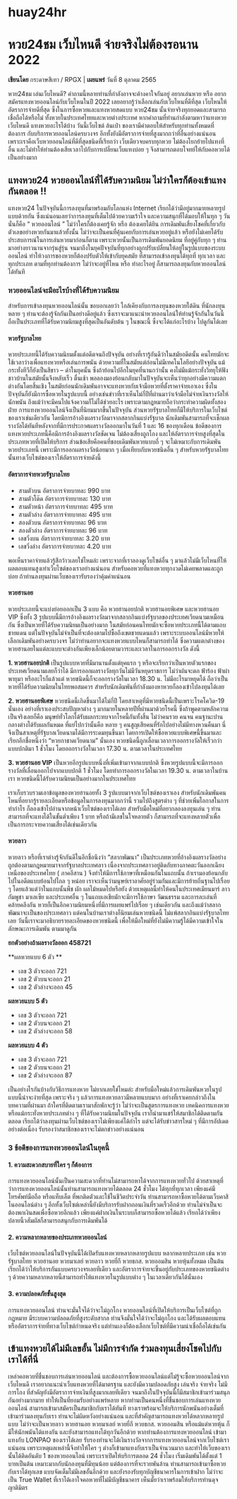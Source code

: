 # huay24hr
# **หวย24ชม เว็บไหนดี จ่ายจริงไม่ต้องรอนาน 2022**

**เขียนโดย** กระดาษสีเทา / RPGX | **เผยแพร่** วันที่ 8 ตุลาคม 2565

หวย24ชม เล่นเว็บไหนดี? คำถามนี้หลายท่านที่กำลังอาจจะค้างคาใจกันอยู่ อยากเล่นหวย หรือ อยากสมัครแทงหวยออนไลน์กับเว็บไหนในปี 2022 เลยอยากรู้ว่าเลือกเล่นกับเว็บไหนที่ดีที่สุด เว็บไหนให้อัตราการจ่ายดีที่สุด ซึ่งในการซื้อหวยและแทงหวยสดแบบ หวย24ชม นั้นจ่ายจริงทุกยอดและสามารถเชื่อถือได้หรือไม่ ทั้งหวยในประเทศไทยและหวยต่างประเทศ หากคำถามที่ท่านกำลังตามหาว่าแทงหวยเว็บไหนดี แทงหวยอะไรได้บ้าง วันนี้เว็บไซต์ ล้นเป๋า ของเรามีคำตอบให้สำหรับทุกท่านทั้งหมดที่ต้องการ กับบริการหวยออนไลน์ครบวงจร อีกทั้งยังมีอัตราการจ่ายที่สูงมากกว่าที่อื่นอย่างแน่นอน เพราะเราคือเว็บหวยออนไลน์ที่ดีที่สุดชนิดที่เรียกว่า เว็บเดียวจบครบทุกหวย ไม่ต้องโยกย้ายไปแทงที่อื่น และไม่ทำให้ท่านต้องเสียเวลาไปกับการเปลี่ยนเว็บแทงบ่อย ๆ จึงสามารถตอบโจทย์ให้กับคอหวยได้เป็นอย่างมาก

## แทงหวย24 หวยออนไลน์ที่ได้รับความนิยม ไม่ว่าใครก็ต้องเข้าแทงกันตลอด !!

แทงหวย24 ในปัจจุบันนี้การลงทุนที่มาพร้อมกับโลกแห่ง Internet เรียกได้ว่ามีอยู่มากมายหลายรูปแบบด้วยกัน ซึ่งแน่นอนเลยว่าการลงทุนที่เต็มไปด้วยความเร้าใจ และความสนุกที่ได้มอบให้ในทุก ๆ วัน นั่นก็คือ “ หวยออนไลน์ ” ไม่ว่าใครก็ต้องเคยรู้จัก หรือ ต้องเคยได้ยิน การเดิมพันเสี่ยงโชคที่เกี่ยวกับตัวเลขอย่างหวยกันมาแล้วทั้งนั้น ไม่ว่าจะเป็นคนที่คุ้นเคยกับการเล่นหวยอยู่แล้ว หรือยังไม่เคยได้รับประสบการณ์ในการเล่นหวยมาก่อนก็ตาม เพราะหวยนั้นเป็นการเดิมพันยอดนิยม ที่อยู่คู่กับทุก ๆ ท่านมาอย่างยาวนานจากรุ่นสู่รุ่น จนมาถึงในยุคปัจจุบันที่ทุกอย่างถูกปรับเปลี่ยนให้อยู่ในรูปแบบของระบบออนไลน์ ทำให้วงการของหวยก็ต้องปรับตัวให้เข้ากับยุคสมัย ที่สามารถเข้าลงทุนได้ทุกที่ ทุกเวลา และทุกประเภท ตามที่ทุกท่านต้องการ ไม่ว่าจะอยู่ที่ไหน หรือ ทำอะไรอยู่ ก็สามารถลงทุนกับหวยออนไลน์ได้ทันที

### หวยออนไลน์จะมีอะไรบ้างที่ได้รับความนิยม

สำหรับการเข้าลงทุนหวยออนไลน์นั้น ขอบอกเลยว่า ใกล้เคียงกับการลงทุนของหวยใต้ดิน ที่นักลงทุนหลาย ๆ ท่านจะต้องรู้จักกันเป็นอย่างดีอยู่แล้ว ซึ่งเราจะมาแนะนำหวยออนไลน์ให้ท่านรู้จักกันในวันนี้ ถือเป็นประเภทที่ได้รับความนิยมสูงที่สุดเป็นอันดับต้น ๆ ในขณะนี้ ซึ่งจะได้แก่อะไรบ้าง ไปดูกันได้เลย

#### หวยรัฐบาลไทย

หวยประเภทนี้ได้รับความนิยมตั้งแต่อดีตจนถึงปัจจุบัน อย่างที่เรารู้กันดีว่าในสมัยอดีตนั้น คนไทยมักจะใช้เวลาว่างเพื่อแทงหวยหรือเล่นการพนัน ด้วยความที่ในสมัยแต่ก่อนไม่มีเทคโนโลยีอย่างปัจจุบัน แม้กระทั่งทีวีก็ยังเป็นสีขาว – ดำในยุคนั้น ซึ่งถ้าย้อนไปอีกในยุคที่นานกว่านั้น คงไม่มีแม้กระทั่งวิทยุให้ฟัง ชาวบ้านในสมัยนั้นจึงหลับเร็ว ตื่นเช้า พอลองมองย้อนกลับมาในปัจจุบันจะเห็นว่าทุกอย่างมีความแตกต่างกันโดยสิ้นเชิง ในสมัยก่อนนักเดิมพันอาจจะแทงหวยกับเจ้ามือหวยที่ตั้งราคาจ่ายเอาเอง ซึ่งในปัจจุบันก็ยังมีการซื้อหวยในรูปแบบนี้ อย่างเช่นข่าวที่เราเห็นไม่กี่ปีที่ผ่านมาว่าเจ้ามือไม่จ่ายเงินรางวัลให้นักพนัน ถึงแม้ว่าจะมีคนไปแจ้งความก็ไม่ได้ช่วยอะไร เพราะตามกฎหมายถือว่ากระทำความผิดทั้งสองฝ่าย การแทงหวยออนไลน์จึงเป็นที่นิยมมากขึ้นในปัจจุบัน ส่วนหวยรัฐบาลไทยก็มีให้บริการในเว็บไซต์ของเราเช่นเดียวกัน โดยมีการอ้างอิงผลรางวัลมาจากสลากกินแบ่งรัฐบาล นักเดิมพันสามารถที่จะเช็กผลรางวัลได้ทันทีหลังจากที่มีการประกาศผลรางวัลออกมาในวันที่ 1 และ 16 ของทุกเดือน ข้อดีของการแทงหวยประเภทนี้คือมีการอ้างอิงผลรางวัลชัดเจน ไม่ต้องเสี่ยงถูกโกง และให้อัตราการจ่ายสูงที่สุดในประเภทหวยที่เปิดให้บริการ ส่วนข้อเสียคือคนที่ชอบเดิมพันหวยแบบถี่ ๆ จะไม่เหมาะกับการเดิมพันหวยประเภทนี้ เพราะมีการออกผลรางวัลน้อยมาก ๆ เมื่อเทียบกับหวยชนิดอื่น ๆ สำหรับหวยรัฐบาลไทยนั้นทางเว็บไซต์ของเราให้อัตราการจ่ายดังนี้

#### อัตราการจ่ายหวยรัฐบาลไทย

- สามตัวบน อัตราการจ่ายบาทละ 990 บาท
- สามตัวโต๊ด อัตราการจ่ายบาทละ 130 บาท
- สามตัวหน้า อัตราการจ่ายบาทละ 495 บาท
- สามตัวล่าง อัตราการจ่ายบาทละ 495 บาท
- สองตัวบน อัตราการจ่ายบาทละ 96 บาท
- สองตัวล่าง อัตราการจ่ายบาทละ 96 บาท
- เลขวิ่งบน อัตราการจ่ายบาทละ 3.20 บาท
- เลขวิ่งล่าง อัตราการจ่ายบาทละ 4.20 บาท

พอเห็นราคาจ่ายแล้วรู้สึกว้าวเลยใช่ไหมล่ะ เพราะจากที่เราลองดูเว็บไซต์อื่น ๆ มาแล้วไม่มีเว็บไหนที่ให้ผลตอบแทนสูงเท่าเว็บไซต์ของเราอย่างแน่นอน สำหรับคอหวยที่แทงหวยทุกงวดไม่เคยพลาดและถูกบ่อย ถ้าท่านลงทุนผ่านเว็บของเรารับรองว่าคุ้มค่าแน่นอน

#### หวยฮานอย

หวยประเภทนี้จะแบ่งย่อยออกเป็น 3 แบบ คือ หวยฮานอยปกติ หวยฮานอยพิเศษ และหวยฮานอย VIP ซึ่งทั้ง 3 รูปแบบนี้มีการอ้างอิงผลรางวัลมาจากสลากกินแบ่งรัฐบาลของประเทศเวียดนามเหมือนกัน ซึ่งเป็นหวยที่ได้รับความนิยมเป็นอย่างมาก ในสมัยก่อนคนไทยมักจะซื้อหวยประเภทนี้ได้ตามแถบชายแดน แต่ในปัจจุบันไม่จำเป็นที่จะต้องตามไปซื้อถึงเขตชายแดนแล้ว เพราะระบบออนไลน์มีหวยให้เลือกเดิมพันอย่างครบวงจร ไม่ว่าท่านอยากจะแทงหวยแบบไหนก็สามารถทำได้ ซึ่งความแตกต่างของหวยฮานอยในแต่ละแบบจะต่างกันเพียงเล็กน้อยตามวาระและเวลาในการออกรางวัล ดังนี้

**1. หวยฮานอยปกติ** เป็นรูปแบบหวยที่มีมานานตั้งแต่ยุคแรก ๆ หรือจะเรียกว่าเป็นหวยตัวแรกของประเทศเวียดนามเลยก็ว่าได้ มีการออกผลรางวัลทุกวันไม่มีวันหยุดราชการ ไม่ว่าฝนจะตก ฟ้าร้อง ฟ้าผ่า พายุมา หรืออะไรก็แล้วแต่ หวยชนิดนี้ก็จะออกรางวัลในเวลา 18.30 น. ไม่มีอะไรมาหยุดได้ ถือว่าเป็นหวยที่ได้รับความนิยมในไทยพอสมควร สำหรับนักเดิมพันที่กำลังมองหาหวยก็ลองเข้าไปลงทุนได้เลย

**2. หวยฮานอยพิเศษ** หวยชนิดนี้เกิดขึ้นมาได้ไม่กี่ปี โดยสาเหตุที่มีหวยชนิดนี้เป็นเพราะโรคโควิด-19 นั่นเอง อย่างที่เราเองประสบปัญหาต่าง ๆ มากมายในหลายปีที่ผ่านมาด้วยโรคนี้ ซึ่งถ้าพูดตามหลักความเป็นจริงเลยก็คือ มนุษย์ทั่วโลกได้รับผลกระทบจากโรคนี้กันทั้งสิ้น ไม่ว่าคนรวย คนจน คนฐานะปานกลางต่างได้รับผลกันหมด ที่แย่ไปกว่านั้นคือ หลาย ๆ คนสูญเสียคนที่รักไปอย่างไม่มีทางหวนคืนมา นี่จึงเป็นสาเหตุที่รัฐบาลเวียดนามได้มีการระดมทุนขึ้นมา โดยการเปิดให้ซื้อหวยแบบพิเศษนี้ขึ้นมาและเรียกอีกชื่อหนึ่งว่า “หวยกาชาดเวียดนาม” นั่นเอง หวยชนิดนี้ถูกเลื่อนเวลาการออกรางวัลให้เร็วกว่าแบบปกติมา 1 ชั่วโมง โดยออกรางวัลในเวลา 17.30 น. ตามเวลาในประเทศไทย

**3. หวยฮานอย VIP** เป็นหวยอีกรูปแบบหนึ่งที่เพิ่มเข้ามาจากแบบปกติ ซึ่งหวยรูปแบบนี้จะมีการออกรางวัลที่เลื่อนออกไปจากแบบปกติ 1 ชั่วโมง โดยทำการออกรางวัลในเวลา 19.30 น. ตามเวลาในบ้านเรา หวยชนิดนี้ได้รับความนิยมเป็นอย่างมากในประเทศไทย

เราเก็บรวบรวมเอาข้อมูลของหวยฮานอยทั้ง 3 รูปแบบมาจากเว็บไซต์ของเราเอง สำหรับนักเดิมพันคนไหนที่อยากรู้รายละเอียดหรือข้อมูลในการลงทุนมากกว่านี้ รวมไปถึงสูตรต่าง ๆ ที่ช่วยเพิ่มโอกาสในการทำกำไร ก็ลองเข้าไปอ่านจากหน้าเว็บไซต์ของเราได้เลย สำหรับมือใหม่ที่อยากลองลงทุนเล่น ๆ ท่านสามารถที่จะแทงได้ในขั้นต่ำเพียง 1 บาท หรือถ้ามีเลขในใจหลายตัว ก็สามารถที่จะแทงหลายตัวเพื่อเป็นการกระจายความเสี่ยงได้เช่นเดียวกัน

#### หวยลาว

หวยลาว หรือที่เราต่างรู้จักกันดีในอีกชื่อนึงว่า “สลากพัฒนา” เป็นประเภทหวยที่อ้างอิงผลรางวัลอย่างถูกต้องตามกฎหมายมาจากรัฐบาลประเทศลาว เนื่องจากประเทศลาวอยู่ติดกับทางภาคตะวันออกเฉียงเหนือของประเทศไทย ( ภาคอีสาน ) จึงทำให้มีการใช้ภาษาที่เหมือนกันในแถบนั้น ถ้าเรามองย้อนกลับไปในอดีตแบบย้อนไปไกล ๆ หน่อย เราจะเห็นว่ามนุษย์เราอาศัยอยู่ร่วมกันและมีการย้ายถิ่นฐานไปเรื่อย ๆ โดยแล้วแต่ว่าในแถบนั้นพืช ผัก ผลไม้หมดไปหรือยัง ด้วยเหตุผลนี้ทำให้คนในประเทศเมียนมาร์ ลาว กัมพูชา มาเลเซีย และประเทศอื่น ๆ ในแถบเอเชียมักจะมีการใช้ภาษา วัฒนธรรม และการละเล่นที่คล้ายคลึงกัน หวยก็เป็นอีกความนิยมหนึ่งที่มีการเผยแพร่ไปเรื่อย ๆ เช่นเดียวกัน และถึงแม้ว่าสลากพัฒนาจะเป็นของประเทศลาว แต่คนในบ้านเราต่างก็นิยมเล่นหวยชนิดนี้ ไม่แพ้สลากกินแบ่งรัฐบาลไทยเลย วันนี้เราจะมาอธิบายรายละเอียดของหวยชนิดนี้ เพื่อให้มือใหม่ที่ยังไม่มีความรู้ได้มีความเข้าใจในลักษณะการเดิมพัน ตามมาดูกัน

**ยกตัวอย่างถ้าผลรางวัลออก 458721**

**ผลหวยแบบ 6 ตัว **
- เลข 3 ตัวจะออก 721
- เลข 2 ตัวบนจะออก 21
- เลข 2 ตัวล่างจะออก 45

**ผลหวยแบบ 5 ตัว**
- เลข 3 ตัวจะออก 721
- เลข 2 ตัวบนจะออก 21
- เลข 2 ตัวล่างจะออก 58

**ผลหวยแบบ 4 ตัว**
- เลข 3 ตัวจะออก 721
- เลข 2 ตัวบนจะออก 21
- เลข 2 ตัวล่างจะออก 87

เป็นอย่างไรกันบ้างกับวิธีการแทงหวย ไม่ยากเลยใช่ไหมล่ะ สำหรับมือใหม่แล้วการเดิมพันหวยในรูปแบบนี้น่าจะง่ายที่สุด เพราะจริง ๆ แล้วการแทงหวยลาวมีหลายแบบมาก อย่างที่เราเคยกล่าวถึงในบทความที่ผ่านมา ถ้าใครที่ติดตามเรามาสักพักจะรู้ว่า ไม่ว่าจะเป็นสูตรการแทงหวย เทคนิคการแทงหวย หรือแม้กระทั่งหวยประเภทต่าง ๆ ที่ได้รับความนิยมในปัจจุบัน เราก็นำมาแชร์ให้สมาชิกได้ติดตามกันตลอด เรียกได้ว่าลงทุนผ่านเว็บไซต์ของเราไม่เพียงแค่ได้กำไร แต่จะได้รับข่าวสารใหม่ ๆ ที่มีการอัปเดตอย่างต่อเนื่อง รับรองว่าสมาชิกของเราจะไม่ตกข่าวอย่างแน่นอน

### 3 ข้อดีของการแทงหวยออนไลน์ในยุคนี้ 

#### 1. ความสะดวกสบายที่ใคร ๆ ก็ต้องการ
การแทงหวยออนไลน์นั้นเป็นความสะดวกที่ท่านไม่สามารถหาได้จากการแทงหวยทั่วไป ด้วยสาเหตุที่ว่าการแทงหวยออนไลน์นั้นท่านสามารถแทงหวยได้ตลอด 24 ชั่วโมง ได้ทุกที่ทุกเวลา เพียงแค่มีโทรศัพท์มือถือ หรือแท็บเล็ต ที่พกติดตัวและใช้ในชีวิตประจำวัน ท่านสามารถหาซื้อหวยได้ตามเว็บคาสิโนออนไลน์ต่าง ๆ อีกทั้งเว็บไซต์เหล่านี้ยังมีบริการรับฝากถอนเงินที่รวดเร็วอีกด้วย ท่านไม่จำเป็นจะต้องพกเงินสดเพื่อซื้อหวยอีกแล้ว เพียงแค่ฝากเงินในระบบก็สามารถซื้อหวยได้แล้ว เรียกได้ว่าเพียงปลายนิ้วสัมผัสก็สามารถสนุกกับการเดิมพันได้

#### 2. ความหลากหลายของประเภทหวยออนไลน์
เว็บไซต์หวยออนไลน์ในปัจจุบันนี้ได้เปิดรับแทงหวยหลากหลายรูปแบบ หลากหลายประเภท เช่น หวยรัฐบาลไทย หวยฮานอย หวยมาเลย์ หวยลาว หวยยี่กี หวยธกส. หวยออมสิน หวยหุ้นทั้งหมด เป็นต้น เรียกได้ว่าให้บริการกันแบบครบวงจรเลยทีเดียว และอัตราการจ่ายจะขึ้นอยู่กับประเภทของหวยชนิดต่าง ๆ ด้วยความหลากหลายนี้สามารถทำให้แทงหวยในรูปแบบต่าง ๆ ในเวลาเดียวกันได้นั่นเอง

#### 3. ความปลอดภัยขั้นสูงสุด
การแทงหวยออนไลน์ ท่านจะมั่นใจได้ว่าจะไม่ถูกโกง หวยออนไลน์ที่เปิดให้บริการเป็นเว็บไซต์ที่ถูกกฎหมาย มีระบบความปลอดภัยที่สูงระดับสากล ท่านจึงมั่นใจได้ว่าจะไม่ถูกโกง และได้รับผลตอบแทนหรืออัตราการจ่ายที่ทางเว็บไซต์กำหนดจริง แต่ท่านเองก็ต้องเลือกเว็บไซต์ที่มีความน่าเชื่อถือได้เช่นกัน

## เข้าแทงหวยได้ไม่มีเลขอั้น ไม่มีการจำกัด ร่วมลงทุนเสี่ยงโชคไปกับเราได้ที่นี่

เหล่าคอหวยที่ชื่นชอบการเล่นหวยออนไลน์ และต้องการซื้อหวยออนไลน์แต่ไม่รู้จะซื้อหวยออนไลน์จากเว็บไหนดี เราอยากแนะนำเว็บแทงหวยที่ได้มาตรฐาน และยังมีความปลอดภัยสูง เล่นจริง จ่ายจริง ไม่มีการโกง ที่สำคัญยังมีอัตราการจ่ายเงินที่สูงมากเลยทีเดียว จนมาถึงในปัจจุบันนี้ก็มีสมาชิกเข้ามาร่วมสนุกกันอย่างมากมาย ทำให้เป็นที่ยอมรับอย่างแพร่หลาย หากท่านเป็นคนหนึ่งที่ชื่นชอบการเล่นแทงหวยออนไลน์ สามารถเข้ามาสมัครเป็นสมาชิกกับเราได้ทันที ทางเราพร้อมจะให้บริการนักพนันอย่างเต็มที่ เข้ามาร่วมลงทุนกับเรา ท่านจะไม่ผิดหวังอย่างแน่นอน และที่สำคัญสามารถแทงหวยได้หลากหลายรูปแบบ ไม่ว่าจะเป็นหวยลาว หวยฮานอย หวยมาเลย์ หวยยี่กี หวยธกส. หวยออมสิน หรือแม้แต่หวยหุ้น ก็มีให้นักพนันได้แทงกัน และยังสามารถแทงได้ทุกวันอีกด้วย หากท่านต้องการแทงหวยออนไลน์ เข้ามาแทงกับ LONPAO ของเราได้เลย รับรองท่านจะได้เงินรางวัลจากการแทงหวยออนไลน์จากเว็บไซต์เราแน่นอน เพราะเหตุผลเหล่านี้จึงทำให้ใคร ๆ ต่างก็เข้ามาแทงกับเราเป็นจำนวนมาก และทำให้เว็บของเรานั้นได้ติดอันดับ 1 ของหวยออนไลน์ เพราะเราเปิดให้บริการตลอด 24 ชั่วโมง เริ่มเดิมพันได้ตั้งแต่ 1 บาทเป็นต้น เหมาะมากกับนักลงทุนที่มีทุนน้อย แต่ต้องการที่จะรวยพันล้าน ท่านสามารถเข้ามาซื้อหวยกับเราได้ทุกเลข แบบจัดเต็มไม่มีเลขอั้นอีกด้วย และยังรองรับทุกบัญชีธนาคารในการเข้าฝาก ไม่ว่าจะเป็น True Wallet ที่เราได้เอาใจคอหวยที่ไม่มีบัญชีธนาคาร เห็นมั้ยว่าเราพร้อมให้บริการท่านดุจญาติมิตร
